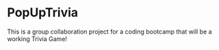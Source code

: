 # PopUpTrivia
This is a group collaboration project for a coding bootcamp that will be a working Trivia Game!
